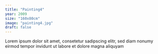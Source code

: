 ```yaml
---
title: "Painting4"
year: 2009
size: "160x80cm"
image: "painting4.jpg"
draft: false
---
```

Lorem ipsum dolor sit amet, consetetur sadipscing elitr, sed diam nonumy eirmod tempor invidunt ut labore et dolore magna aliquyam